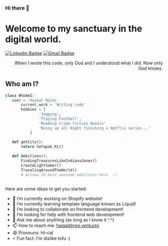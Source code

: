 ### Hi there 👋

<h1>Welcome to my sanctuary in the digital world.</h1>

[![Linkedin Badge](https://img.shields.io/badge/-haiqalnajmi-blue?style=flat-square&logo=Linkedin&logoColor=white&link=https://www.linkedin.com/in/haiqalnajmi)](https://www.linkedin.com/in/haiqalnajmi) [![Gmail Badge](https://img.shields.io/badge/-haiqal@rpg.ventures-c14438?style=flat-square&logo=Gmail&logoColor=white&link=mailto:haiqal@rpg.ventures)](mailto:haiqal@rpg.ventures)

<div style="text-align: right">When I wrote this code, only God and I understood what I did. Now only God knows.</div>
<!--
**rpghaiqal/rpghaiqal** is a ✨ _special_ ✨ repository because its `README.md` (this file) appears on your GitHub profile.
-->

## Who am I?
 ```python
 class WhoAmI:
 	user = 'Haiqal Najmi'
		current_work = 'Writing code'
		hobbies = [
				'Jogging',
				'Playing Football',
				'Reading Crime-fiction Novels'
				'Being up all Night finishing a Netflix series...'
			]
	
	def getCity():
		return Setapak_KL()
	
	def Ambitions():
		FindingTreasuresLikeIndianaJones()
		CreateLightSaber()
		TravelingAroundTheWorld()
		# Assume 10 more awesome ambitions here  ;)
	
 ```

Here are some ideas to get you started:

- 🔭 I’m currently working on Shopify website!
- 🌱 I’m currently learning template language known as Liquid!
- 👯 I’m looking to collaborate on frontend development!
- 🤔 I’m looking for help with frontend web development!
- 💬 Ask me about anything (as long as I know it ^.^)
- 📫 How to reach me: haiqal@rpg.ventures
- 😄 Pronouns: Hi-cal
- ⚡ Fun fact: I'm dislike tofu :(
